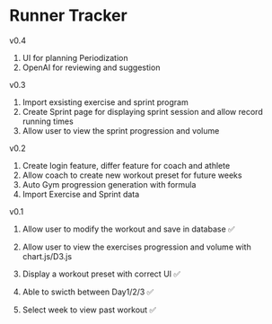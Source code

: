 # Runner Tracker
v0.4
1. UI for planning Periodization
2. OpenAI for reviewing and suggestion

v0.3
1. Import exsisting exercise and sprint program
2. Create Sprint page for displaying sprint session and allow record running times
3. Allow user to view the sprint progression and volume

v0.2
1. Create login feature, differ feature for coach and athlete
2. Allow coach to create new workout preset for future weeks
3. Auto Gym progression generation with formula
4. Import Exercise and Sprint data

v0.1
1. Allow user to modify the workout and save in database ✅
2. Allow user to view the exercises progression and volume with chart.js/D3.js
3. Display a workout preset with correct UI ✅
4. Able to swicth between Day1/2/3 ✅
5. Select week to view past workout ✅

    <PackageReference Include="Microsoft.AspNet.Cors" Version="5.3.0" />
    <PackageReference Include="Microsoft.EntityFrameworkCore.Tools" Version="8.0.10">
    <PackageReference Include="Microsoft.VisualStudio.Web.CodeGeneration.Design" Version="8.0.6" />
    <PackageReference Include="Npgsql.EntityFrameworkCore.PostgreSQL" Version="8.0.4" />
    <PackageReference Include="Swashbuckle.AspNetCore" Version="6.4.0" />

